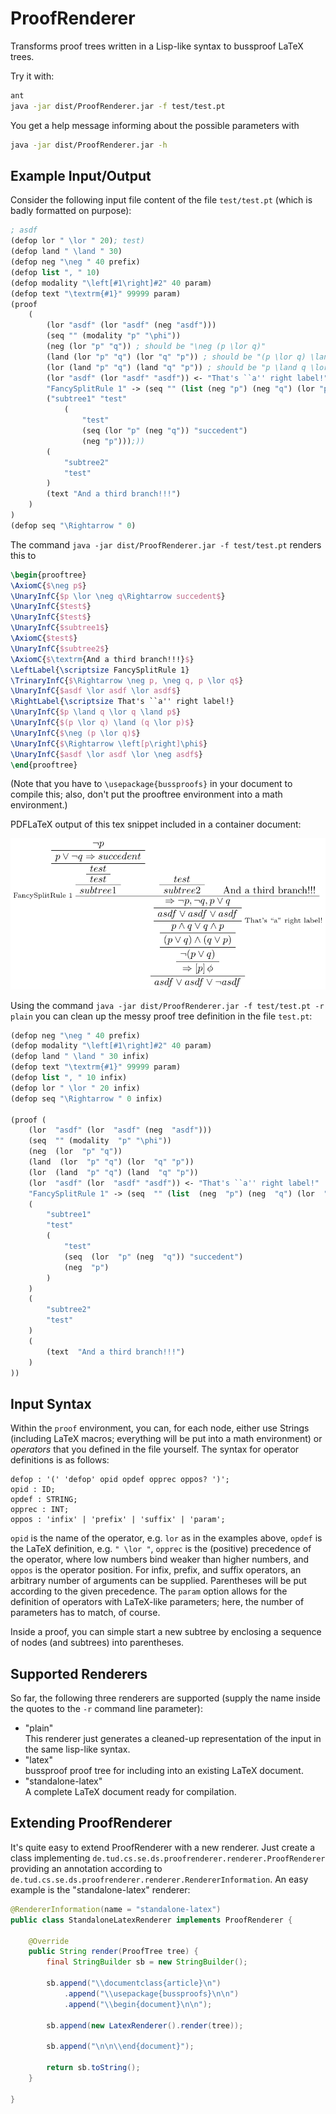 # ProofRenderer

Transforms proof trees written in a Lisp-like syntax to bussproof LaTeX trees.

Try it with:

```bash
ant
java -jar dist/ProofRenderer.jar -f test/test.pt
```

You get a help message informing about the possible parameters with

```bash
java -jar dist/ProofRenderer.jar -h
```
	
## Example Input/Output

Consider the following input file content of the file `test/test.pt` (which is badly formatted on purpose):

```lisp
; asdf
(defop lor " \lor " 20); test)
(defop land " \land " 30)
(defop neg "\neg " 40 prefix)
(defop list ", " 10)
(defop modality "\left[#1\right]#2" 40 param)
(defop text "\textrm{#1}" 99999 param)
(proof
    (
        (lor "asdf" (lor "asdf" (neg "asdf")))
        (seq "" (modality "p" "\phi"))
        (neg (lor "p" "q")) ; should be "\neg (p \lor q)"
        (land (lor "p" "q") (lor "q" "p")) ; should be "(p \lor q) \land (q \lor p)"
        (lor (land "p" "q") (land "q" "p")) ; should be "p \land q \lor q \land p"
        (lor "asdf" (lor "asdf" "asdf")) <- "That's ``a'' right label!"
        "FancySplitRule 1" -> (seq "" (list (neg "p") (neg "q") (lor "p" "q")))
        ("subtree1" "test"
            (
            	"test"
            	(seq (lor "p" (neg "q")) "succedent")
            	(neg "p")));))
        (
            "subtree2"
            "test"
        )
        (text "And a third branch!!!")
    )
)
(defop seq "\Rightarrow " 0)
```

The command `java -jar dist/ProofRenderer.jar -f test/test.pt` renders this to

```latex
\begin{prooftree}
\AxiomC{$\neg p$}
\UnaryInfC{$p \lor \neg q\Rightarrow succedent$}
\UnaryInfC{$test$}
\UnaryInfC{$test$}
\UnaryInfC{$subtree1$}
\AxiomC{$test$}
\UnaryInfC{$subtree2$}
\AxiomC{$\textrm{And a third branch!!!}$}
\LeftLabel{\scriptsize FancySplitRule 1}
\TrinaryInfC{$\Rightarrow \neg p, \neg q, p \lor q$}
\UnaryInfC{$asdf \lor asdf \lor asdf$}
\RightLabel{\scriptsize That's ``a'' right label!}
\UnaryInfC{$p \land q \lor q \land p$}
\UnaryInfC{$(p \lor q) \land (q \lor p)$}
\UnaryInfC{$\neg (p \lor q)$}
\UnaryInfC{$\Rightarrow \left[p\right]\phi$}
\UnaryInfC{$asdf \lor asdf \lor \neg asdf$}
\end{prooftree}
```

(Note that you have to `\usepackage{bussproofs}` in your document to compile this; also, don't put the prooftree environment into a math environment.)

PDFLaTeX output of this tex snippet included in a container document:

![Rendered Output](example-tree.png?raw=true)

Using the command `java -jar dist/ProofRenderer.jar -f test/test.pt -r plain` you can clean up the messy proof tree definition in the file `test.pt`:

```lisp
(defop neg "\neg " 40 prefix)
(defop modality "\left[#1\right]#2" 40 param)
(defop land " \land " 30 infix)
(defop text "\textrm{#1}" 99999 param)
(defop list ", " 10 infix)
(defop lor " \lor " 20 infix)
(defop seq "\Rightarrow " 0 infix)

(proof (
	(lor  "asdf" (lor  "asdf" (neg  "asdf")))
	(seq  "" (modality  "p" "\phi"))
	(neg  (lor  "p" "q"))
	(land  (lor  "p" "q") (lor  "q" "p"))
	(lor  (land  "p" "q") (land  "q" "p"))
	(lor  "asdf" (lor  "asdf" "asdf")) <- "That's ``a'' right label!"
	"FancySplitRule 1" -> (seq  "" (list  (neg  "p") (neg  "q") (lor  "p" "q")))
	(
		"subtree1"
		"test"
		(
			"test"
			(seq  (lor  "p" (neg  "q")) "succedent")
			(neg  "p")
		)
	)
	(
		"subtree2"
		"test"
	)
	(
		(text  "And a third branch!!!")
	)
))
```

## Input Syntax

Within the `proof` environment, you can, for each node, either use Strings (including LaTeX macros; everything will be put into a math environment) or *operators* that you defined in the file yourself. The syntax for operator definitions is as follows:

```antrl
defop : '(' 'defop' opid opdef opprec oppos? ')';
opid : ID;
opdef : STRING;
opprec : INT;
oppos :	'infix' | 'prefix' | 'suffix' | 'param';
```

`opid` is the name of the operator, e.g. `lor` as in the examples above, `opdef` is the LaTeX definition, e.g. `" \lor "`, `opprec` is the (positive) precedence of the operator, where low numbers bind weaker than higher numbers, and `oppos` is the operator position. For infix, prefix, and suffix operators, an arbitrary number of arguments can be supplied. Parentheses will be put according to the given precedence. The `param` option allows for the definition of operators with LaTeX-like parameters; here, the number of parameters has to match, of course.

Inside a proof, you can simple start a new subtree by enclosing a sequence of nodes (and subtrees) into parentheses.

## Supported Renderers

So far, the following three renderers are supported (supply the name inside the quotes to the `-r` command line parameter):

* "plain"  
  This renderer just generates a cleaned-up representation of the input in the same lisp-like syntax.
* "latex"  
  bussproof proof tree for including into an existing LaTeX document.
* "standalone-latex"  
  A complete LaTeX document ready for compilation.
  
## Extending ProofRenderer

It's quite easy to extend ProofRenderer with a new renderer. Just create a class implementing `de.tud.cs.se.ds.proofrenderer.renderer.ProofRenderer` providing an annotation according to `de.tud.cs.se.ds.proofrenderer.renderer.RendererInformation`. An easy example is the "standalone-latex" renderer:

```java
@RendererInformation(name = "standalone-latex")
public class StandaloneLatexRenderer implements ProofRenderer {

    @Override
    public String render(ProofTree tree) {
        final StringBuilder sb = new StringBuilder();
        
        sb.append("\\documentclass{article}\n")
            .append("\\usepackage{bussproofs}\n\n")
            .append("\\begin{document}\n\n");
        
        sb.append(new LatexRenderer().render(tree));
        
        sb.append("\n\n\\end{document}");
        
        return sb.toString();
    }

}
```